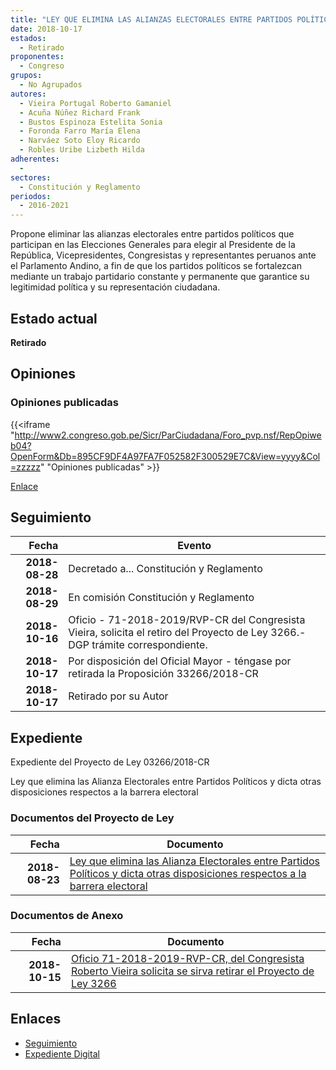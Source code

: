 ```yaml
---
title: "LEY QUE ELIMINA LAS ALIANZAS ELECTORALES ENTRE PARTIDOS POLÍTICOS Y DICTA OTRAS DISPOSICIONES RESPECTO A LA BARRERA ELECTORAL"
date: 2018-10-17
estados: 
  - Retirado
proponentes: 
  - Congreso
grupos: 
  - No Agrupados
autores: 
  - Vieira Portugal Roberto Gamaniel
  - Acuña Núñez Richard Frank
  - Bustos Espinoza Estelita Sonia
  - Foronda Farro María Elena
  - Narváez Soto Eloy Ricardo
  - Robles Uribe Lizbeth Hilda
adherentes: 
  - 
sectores: 
  - Constitución y Reglamento
periodos: 
  - 2016-2021
---
```


Propone eliminar las alianzas electorales entre partidos políticos que participan en las Elecciones Generales para elegir al Presidente de la República, Vicepresidentes, Congresistas y representantes peruanos ante el Parlamento Andino, a fin de que los partidos políticos se fortalezcan mediante un trabajo partidario constante y permanente que garantice su legitimidad política y su representación ciudadana.


## Estado actual

**Retirado**

## Opiniones

### Opiniones publicadas

{{<iframe "http://www2.congreso.gob.pe/Sicr/ParCiudadana/Foro_pvp.nsf/RepOpiweb04?OpenForm&Db=895CF9DF4A97FA7F052582F300529E7C&View=yyyy&Col=zzzzz" "Opiniones publicadas" >}}

[Enlace](http://www2.congreso.gob.pe/Sicr/ParCiudadana/Foro_pvp.nsf/RepOpiweb04?OpenForm&Db=895CF9DF4A97FA7F052582F300529E7C&View=yyyy&Col=zzzzz)

## Seguimiento

| Fecha | Evento |
|------:|--------|
| **2018-08-28** | Decretado a... Constitución y Reglamento|
| **2018-08-29** | En comisión Constitución y Reglamento|
| **2018-10-16** | Oficio - 71-2018-2019/RVP-CR del Congresista Vieira, solicita el retiro del Proyecto de Ley 3266.-DGP trámite correspondiente.|
| **2018-10-17** | Por disposición del Oficial Mayor - téngase por retirada la Proposición 33266/2018-CR|
| **2018-10-17** | Retirado por su Autor|


## Expediente

Expediente del Proyecto de Ley 03266/2018-CR

Ley que elimina las Alianza Electorales entre Partidos Políticos y dicta otras disposiciones respectos a la barrera electoral


### Documentos del Proyecto de Ley

| Fecha | Documento |
|------:|--------|
| **2018-08-23** | [Ley que elimina las Alianza Electorales entre Partidos Políticos y dicta otras disposiciones respectos a la barrera electoral](http://www.leyes.congreso.gob.pe/Documentos/2016_2021/Proyectos_de_Ley_y_de_Resoluciones_Legislativas/PL0326620180823..pdf) |

### Documentos de Anexo

| Fecha | Documento |
|------:|--------|
| **2018-10-15** | [Oficio 71-2018-2019-RVP-CR, del Congresista Roberto Vieira solicita se sirva retirar el Proyecto de Ley 3266](http://www.leyes.congreso.gob.pe/Documentos/2016_2021/Oficios/Congresistas/OFICIO-71-2018-2019-RVP-CR.pdf) |

## Enlaces 

- [Seguimiento](http://www2.congreso.gob.pe/Sicr/TraDocEstProc/CLProLey2016.nsf/f7fff46988ca05b1052578e100829cc7/35db977b304bab4b052582f3000225d5?OpenDocument)
- [Expediente Digital](http://www2.congreso.gob.pe/Sicr/TraDocEstProc/CLProLey2016.nsf/f7fff46988ca05b1052578e100829cc7/35db977b304bab4b052582f3000225d5?OpenDocument&Click=05257FB7005EB655.eb71d0cf91d8294e05256cdf006b5706/$Body/0.1C6C)
